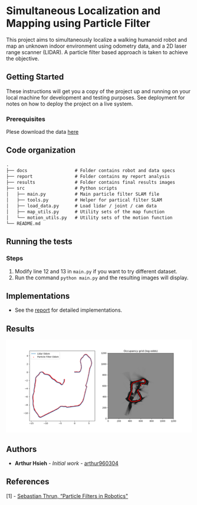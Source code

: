 # Simultaneous Localization and Mapping using Particle Filter

This project aims to simultaneously localize a walking humanoid robot and map an unknown indoor environment using odometry data, and a 2D laser range scanner (LIDAR). A particle filter based approach is taken to achieve the objective.


## Getting Started

These instructions will get you a copy of the project up and running on your local machine for development and testing purposes. See deployment for notes on how to deploy the project on a live system.

### Prerequisites

Plese download the data [here](https://drive.google.com/open?id=1dIeLDzlFw1VsbEY6s6QgxyKUs6b8uKvf)

## Code organization

    .
    ├── docs                  # Folder contains robot and data specs
    ├── report                # Folder contains my report analysis
    ├── results               # Folder contains final results images
    ├── src                   # Python scripts
    │   ├── main.py           # Main particle filter SLAM file
    │   ├── tools.py          # Helper for partical filter SLAM
    │   ├── load_data.py	  # Load lidar / joint / cam data
    │   ├── map_utils.py	  # Utility sets of the map function
    │   └── motion_utils.py	  # Utility sets of the motion function
    └── README.md

## Running the tests

### Steps

1. Modify line 12 and 13 in `main.py` if you want to try different dataset.
2. Run the command `python main.py` and the resulting images will display.

## Implementations

* See the [report](https://github.com/arthur960304/particle-filter-slam/blob/master/report/report.pdf) for detailed implementations.

## Results
![Data 4](https://github.com/arthur960304/particle-filter-slam/blob/master/results/data4.png)


## Authors

* **Arthur Hsieh** - *Initial work* - [arthur960304](https://github.com/arthur960304)

## References
[1] - [Sebastian Thrun, “Particle Filters in Robotics"](http://robots.stanford.edu/papers/thrun.pf-in-robotics-uai02.pdf)
